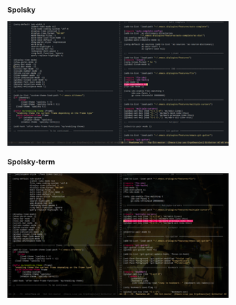 ### Spolsky

![Spolsky](images/spolsky-theme.png)

### Spolsky-term

![Spolsky-term](images/spolsky-term-theme.png)